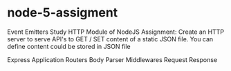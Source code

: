 # node-5-assigment

Event Emitters
Study HTTP Module of NodeJS
Assignment: Create an HTTP server to serve API's to GET / SET content of a static JSON file. You can define content could be stored in JSON file 


Express
Application	
Routers	
Body Parser	
Middlewares	
Request	
Response
